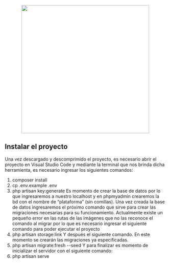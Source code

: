 <p align="center"><a href="https://laravel.com" target="_blank"><img src="https://raw.githubusercontent.com/laravel/art/master/logo-lockup/5%20SVG/2%20CMYK/1%20Full%20Color/laravel-logolockup-cmyk-red.svg" width="400"></a></p>


## Instalar el proyecto

Una vez descargado y descomprimido el proyecto, es necesario abrir el proyecto en Visual Studio Code y mediante la terminal que nos brinda dicha herramienta, es necesario ingresar los siguientes comandos:
1.	composer install
2.	cp .env.example .env
3.	php artisan key:generate
Es momento de crear la base de datos por lo que ingresaremos a nuestro localhost y en phpmyadmin crearemos la bd con el nombre de “plataforma” (sin comillas). Una vez creada la base de datos ingresaremos el próximo comando que sirve para crear las migraciones necesarias para su funcionamiento.
Actualmente existe un pequeño error en las rutas de las imágenes que no las reconoce el comando al migrar por lo que es necesario ingresar el siguiente comando para poder ejecutar el proyecto
4.	php artisan storage:link
Y después el siguiente comando. En este momento se crearán las migraciones ya especificadas. 
5.	php artisan migrate:fresh --seed
Y para finalizar es momento de inicializar el servidor con el siguiente comando:
6.	php artisan serve
